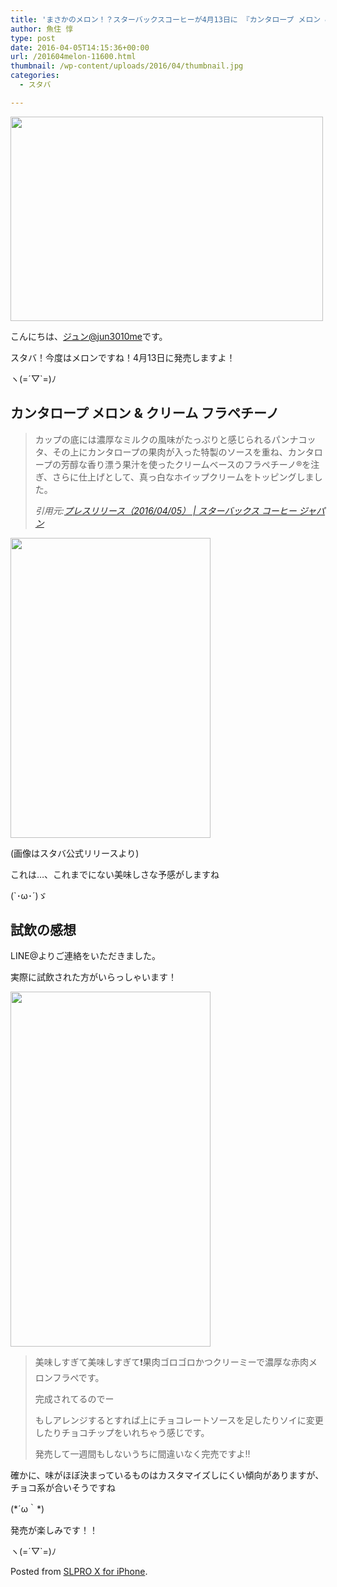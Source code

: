 ```yaml
---
title: 'まさかのメロン！？スターバックスコーヒーが4月13日に 『カンタロープ メロン & クリーム フラペチーノ®』を発売！'
author: 魚住 惇
type: post
date: 2016-04-05T14:15:36+00:00
url: /201604melon-11600.html
thumbnail: /wp-content/uploads/2016/04/thumbnail.jpg
categories:
  - スタバ

---
```

<img decoding="async" loading="lazy" class="slproImg" src="/wp-content/uploads/2016/04/slproImg_201604052307380.png" alt="" width="500" height="327" />

<!--more-->

  
こんにちは、[ジュン@jun3010me][1]です。

スタバ！今度はメロンですね！4月13日に発売しますよ！

ヽ(=´▽\`=)ﾉ

## カンタロープ メロン & クリーム フラペチーノ

> カップの底には濃厚なミルクの風味がたっぷりと感じられるパンナコッタ、その上にカンタロープの果肉が入った特製のソースを重ね、カンタロープの芳醇な香り漂う果汁を使ったクリームベースのフラペチーノ®を注ぎ、さらに仕上げとして、真っ白なホイップクリームをトッピングしました。
> 
> <cite>引用元:<a href="http://www.starbucks.co.jp/press_release/pr2016-1539.php" target="_blank">プレスリリース（2016/04/05） | スターバックス コーヒー ジャパン</a></cite>

<img decoding="async" loading="lazy" class="slproImg" src="/wp-content/uploads/2016/04/slproImg_201604052311010.jpg" alt="" width="320" height="480" /> 

(画像はスタバ公式リリースより)

これは…、これまでにない美味しさな予感がしますね

(\`･ω･´)ゞ

## 試飲の感想

LINE@よりご連絡をいただきました。

実際に試飲された方がいらっしゃいます！

<img decoding="async" loading="lazy" class="slproImg" src="/wp-content/uploads/2016/04/slproImg_201604052312480.jpg" alt="" width="320" height="568" /> 

> 美味しすぎて美味しすぎて❗果肉ゴロゴロかつクリーミーで濃厚な赤肉メロンフラぺです。
> 
> 完成されてるのでー
> 
> もしアレンジするとすれば上にチョコレートソースを足したりソイに変更したりチョコチップをいれちゃう感じです。
> 
> 発売して一週間もしないうちに間違いなく完売ですよ‼

確かに、味がほぼ決まっているものはカスタマイズしにくい傾向がありますが、チョコ系が合いそうですね

(\*´ω｀\*)

発売が楽しみです！！

ヽ(=´▽\`=)ﾉ

Posted from <a href="https://itunes.apple.com/us/app/slpro-x-for-iphone/id974900131?l=ja&ls=1&mt=8&at=11l7gE" target="_blank" rel="nofollow">SLPRO X for iPhone</a>.

 [1]: https://twitter.com/jun3010me